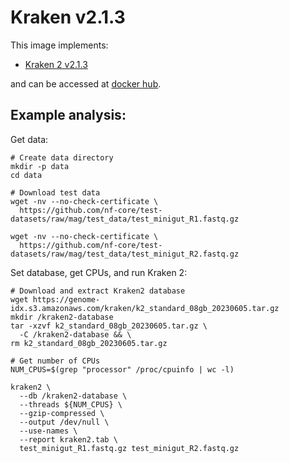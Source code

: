 # Kraken v2.1.3

This image implements:

- [Kraken 2 v2.1.3](https://github.com/DerrickWood/kraken2)

and can be accessed at [docker hub](https://hub.docker.com/u/gregorysprenger).

## Example analysis:

Get data:

```
# Create data directory
mkdir -p data
cd data

# Download test data
wget -nv --no-check-certificate \
  https://github.com/nf-core/test-datasets/raw/mag/test_data/test_minigut_R1.fastq.gz

wget -nv --no-check-certificate \
  https://github.com/nf-core/test-datasets/raw/mag/test_data/test_minigut_R2.fastq.gz
```

Set database, get CPUs, and run Kraken 2:

```
# Download and extract Kraken2 database
wget https://genome-idx.s3.amazonaws.com/kraken/k2_standard_08gb_20230605.tar.gz
mkdir /kraken2-database
tar -xzvf k2_standard_08gb_20230605.tar.gz \
  -C /kraken2-database && \
rm k2_standard_08gb_20230605.tar.gz

# Get number of CPUs
NUM_CPUS=$(grep "processor" /proc/cpuinfo | wc -l)

kraken2 \
  --db /kraken2-database \
  --threads ${NUM_CPUS} \
  --gzip-compressed \
  --output /dev/null \
  --use-names \
  --report kraken2.tab \
  test_minigut_R1.fastq.gz test_minigut_R2.fastq.gz
```
